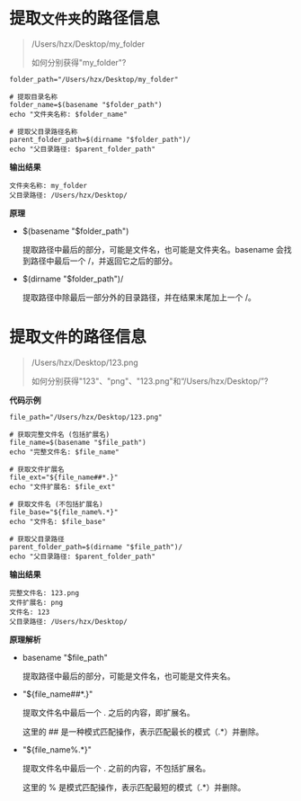 # 提取`文件夹`的路径信息


> /Users/hzx/Desktop/my_folder
>
> 如何分别获得"my_folder"?

```shell
folder_path="/Users/hzx/Desktop/my_folder"

# 提取目录名称
folder_name=$(basename "$folder_path")
echo "文件夹名称: $folder_name"

# 提取父目录路径名称
parent_folder_path=$(dirname "$folder_path")/
echo "父目录路径: $parent_folder_path"
```

**输出结果**

```shell
文件夹名称: my_folder
父目录路径: /Users/hzx/Desktop/
```

**原理**

- $(basename "$folder_path")

  提取路径中最后的部分，可能是文件名，也可能是文件夹名。basename 会找到路径中最后一个 /，并返回它之后的部分。

- $(dirname "$folder_path")/

  提取路径中除最后一部分外的目录路径，并在结果末尾加上一个 /。

# 提取`文件`的路径信息

> /Users/hzx/Desktop/123.png
>
> 如何分别获得"123"、"png"、"123.png"和“/Users/hzx/Desktop/”?

**代码示例**

```shell
file_path="/Users/hzx/Desktop/123.png"

# 获取完整文件名 (包括扩展名)
file_name=$(basename "$file_path")
echo "完整文件名: $file_name"

# 获取文件扩展名
file_ext="${file_name##*.}"
echo "文件扩展名: $file_ext"

# 获取文件名 (不包括扩展名)
file_base="${file_name%.*}"
echo "文件名: $file_base"

# 获取父目录路径
parent_folder_path=$(dirname "$file_path")/
echo "父目录路径: $parent_folder_path"
```

**输出结果**

```shell
完整文件名: 123.png
文件扩展名: png
文件名: 123
父目录路径: /Users/hzx/Desktop/
```

**原理解析**

- basename "$file_path"

  提取路径中最后的部分，可能是文件名，也可能是文件夹名。

- "${file_name##*.}"

  提取文件名中最后一个 . 之后的内容，即扩展名。

  这里的 ## 是一种模式匹配操作，表示匹配最长的模式（.*）并删除。

- "${file_name%.*}"

  提取文件名中最后一个 . 之前的内容，不包括扩展名。

  这里的 % 是模式匹配操作，表示匹配最短的模式（.*）并删除。

